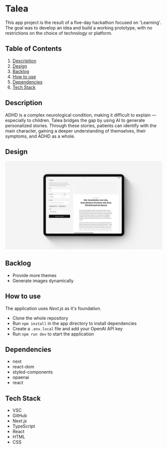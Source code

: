 # Talea

This app project is the result of a five-day hackathon focused on 'Learning'. The goal was to develop an idea and build a working prototype, with no restrictions on the choice of technology or platform.

## Table of Contents

1. [Description](#description)
2. [Design](#design)
3. [Backlog](#backlog)
4. [How to use](#how-to-use)
5. [Dependencies](#dependencies)
6. [Tech Stack](#tech-stack)

## Description

ADHD is a complex neurological condition, making it difficult to explain — especially to children. Talea bridges the gap by using AI to generate personalized stories. Through these stories, patients can identify with the main character, gaining a deeper understanding of themselves, their symptoms, and ADHD as a whole.

## Design

![Mockup](./assets/mockup.jpg)

## Backlog

-   Provide more themes
-   Generate images dynamically

## How to use

The application uses _Next.js_ as it's foundation.

-   Clone the whole repository
-   Run `npm install` in the app directory to install dependencies
-   Create a `.env.local` file and add your OpenAI API key
-   Run `npm run dev` to start the application

## Dependencies

-   next
-   react-dom
-   styled-components
-   opaenai
-   react

## Tech Stack

-   VSC
-   GitHub
-   Next.js
-   TypeScript
-   React
-   HTML
-   CSS
